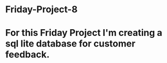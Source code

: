 # Friday-Project-8

# For this Friday Project I'm creating a sql lite database for customer feedback.